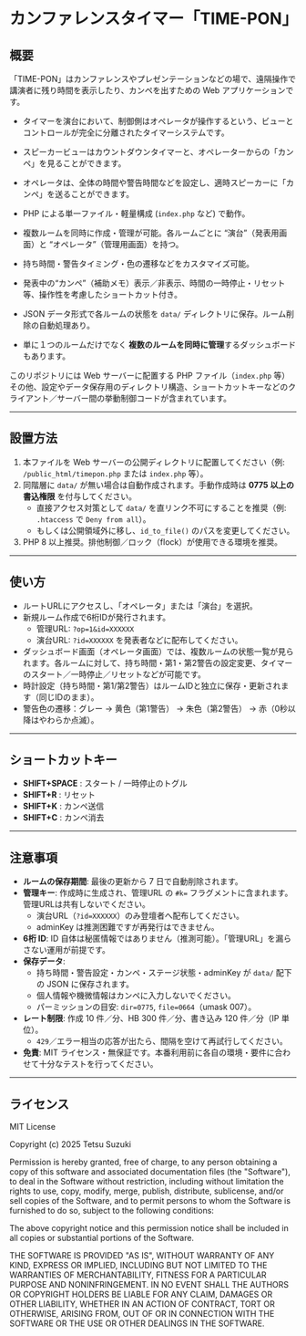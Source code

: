 ﻿# カンファレンスタイマー「TIME-PON」

## 概要
「TIME-PON」はカンファレンスやプレゼンテーションなどの場で、遠隔操作で講演者に残り時間を表示したり、カンペを出すための Web アプリケーションです。  

- タイマーを演台において、制御側はオペレータが操作するという、ビューとコントロールが完全に分離されたタイマーシステムです。
- スピーカービューはカウントダウンタイマーと、オペレーターからの「カンペ」を見ることができます。
- オペレータは、全体の時間や警告時間などを設定し、適時スピーカーに「カンペ」を送ることができます。

- PHP による単一ファイル・軽量構成 (`index.php` など) で動作。
- 複数ルームを同時に作成・管理が可能。各ルームごとに “演台”（発表用画面）と “オペレータ”（管理用画面）を持つ。
- 持ち時間・警告タイミング・色の遷移などをカスタマイズ可能。
- 発表中の“カンペ”（補助メモ）表示／非表示、時間の一時停止・リセット等、操作性を考慮したショートカット付き。
- JSON データ形式で各ルームの状態を `data/` ディレクトリに保存。ルーム削除の自動処理あり。
- 単に１つのルームだけでなく **複数のルームを同時に管理**するダッシュボードもあります。

このリポジトリには Web サーバーに配置する PHP ファイル（`index.php` 等）その他、設定やデータ保存用のディレクトリ構造、ショートカットキーなどのクライアント／サーバー間の挙動制御コードが含まれています。

---

## 設置方法
1. 本ファイルを Web サーバーの公開ディレクトリに配置してください（例: `/public_html/timepon.php` または `index.php` 等）。  
2. 同階層に `data/` が無い場合は自動作成されます。手動作成時は **0775 以上の書込権限** を付与してください。  
   - 直接アクセス対策として `data/` を直リンク不可にすることを推奨（例: `.htaccess` で `Deny from all`）。  
   - もしくは公開領域外に移し、`id_to_file()` のパスを変更してください。  
3. PHP 8 以上推奨。排他制御／ロック（flock）が使用できる環境を推奨。

---

## 使い方

- ルートURLにアクセスし、「オペレータ」または「演台」を選択。  
- 新規ルーム作成で6桁IDが発行されます。  
  - 管理URL: `?op=1&id=XXXXXX`  
  - 演台URL: `?id=XXXXXX` を発表者などに配布してください。  
- ダッシュボード画面（オペレータ画面）では、複数ルームの状態一覧が見られます。各ルームに対して、持ち時間・第1・第2警告の設定変更、タイマーのスタート／一時停止／リセットなどが可能です。  
- 時計設定（持ち時間・第1/第2警告）はルームIDと独立に保存・更新されます（同じIDのまま）。  
- 警告色の遷移：グレー → 黄色（第1警告） → 朱色（第2警告） → 赤（0秒以降はやわらか点滅）。

---

## ショートカットキー

- **SHIFT+SPACE** : スタート / 一時停止のトグル  
- **SHIFT+R**     : リセット  
- **SHIFT+K**     : カンペ送信  
- **SHIFT+C**     : カンペ消去  

---

## 注意事項

- **ルームの保存期間**: 最後の更新から 7 日で自動削除されます。  
- **管理キー**: 作成時に生成され、管理URL の `#k=` フラグメントに含まれます。管理URLは共有しないでください。  
  - 演台URL（`?id=XXXXXX`）のみ登壇者へ配布してください。  
  - adminKey は推測困難ですが再発行はできません。  
- **6桁 ID**: ID 自体は秘匿情報ではありません（推測可能）。「管理URL」を漏らさない運用が前提です。  
- **保存データ**:  
  - 持ち時間・警告設定・カンペ・ステージ状態・adminKey が `data/` 配下の JSON に保存されます。  
  - 個人情報や機微情報はカンペに入力しないでください。  
  - パーミッションの目安: `dir=0775`, `file=0664`（umask 007）。  
- **レート制限**: 作成 10 件／分、HB 300 件／分、書き込み 120 件／分（IP 単位）。  
  - `429`／エラー相当の応答が出たら、間隔を空けて再試行してください。  
- **免責**: MIT ライセンス・無保証です。本番利用前に各自の環境・要件に合わせて十分なテストを行ってください。  

---

## ライセンス

MIT License

Copyright (c) 2025 Tetsu Suzuki

Permission is hereby granted, free of charge, to any person obtaining a copy
of this software and associated documentation files (the "Software"), to deal
in the Software without restriction, including without limitation the rights
to use, copy, modify, merge, publish, distribute, sublicense, and/or sell
copies of the Software, and to permit persons to whom the Software is
furnished to do so, subject to the following conditions:

The above copyright notice and this permission notice shall be included in all
copies or substantial portions of the Software.

THE SOFTWARE IS PROVIDED "AS IS", WITHOUT WARRANTY OF ANY KIND, EXPRESS OR
IMPLIED, INCLUDING BUT NOT LIMITED TO THE WARRANTIES OF MERCHANTABILITY,
FITNESS FOR A PARTICULAR PURPOSE AND NONINFRINGEMENT. IN NO EVENT SHALL THE
AUTHORS OR COPYRIGHT HOLDERS BE LIABLE FOR ANY CLAIM, DAMAGES OR OTHER
LIABILITY, WHETHER IN AN ACTION OF CONTRACT, TORT OR OTHERWISE, ARISING FROM,
OUT OF OR IN CONNECTION WITH THE SOFTWARE OR THE USE OR OTHER DEALINGS IN THE
SOFTWARE.

